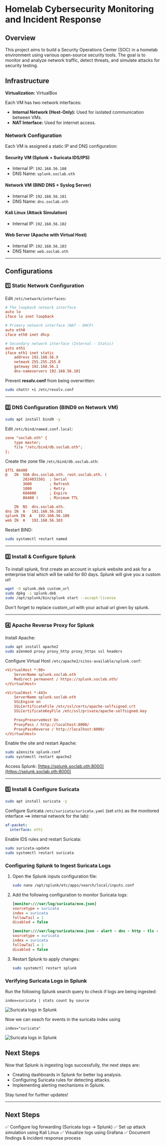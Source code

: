 # Homelab Cybersecurity Monitoring and Incident Response

## Overview
This project aims to build a Security Operations Center (SOC) in a homelab environment using various open-source security tools. The goal is to monitor and analyze network traffic, detect threats, and simulate attacks for security testing.

## Infrastructure
**Virtualization:** VirtualBox

Each VM has two network interfaces:
- **Internal Network (Host-Only):** Used for isolated communication between VMs.
- **NAT Interface:** Used for internet access.

### **Network Configuration**
Each VM is assigned a static IP and DNS configuration:

#### **Security VM (Splunk + Suricata IDS/IPS)**
- Internal IP: `192.168.56.100`
- DNS Name: `splunk.soclab.oth`

#### **Network VM (BIND DNS + Syslog Server)**
- Internal IP: `192.168.56.101`
- DNS Name: `dns.soclab.oth`

#### **Kali Linux (Attack Simulation)**
- Internal IP: `192.168.56.102`

#### **Web Server (Apache with Virtual Host)**
- Internal IP: `192.168.56.103`
- DNS Name: `web.soclab.oth`

---
## **Configurations**

### **1️⃣ Static Network Configuration**
Edit `/etc/network/interfaces`:
```ini
# The loopback network interface
auto lo
iface lo inet loopback

# Primary network interface (NAT - DHCP)
auto eth0
iface eth0 inet dhcp

# Secondary network interface (Internal - Static)
auto eth1
iface eth1 inet static
    address 192.168.56.X
    netmask 255.255.255.0
    gateway 192.168.56.1
    dns-nameservers 192.168.56.101
```
Prevent **resolv.conf** from being overwritten:
```bash
sudo chattr +i /etc/resolv.conf
```

---
### **2️⃣ DNS Configuration (BIND9 on Network VM)**
```bash
sudo apt install bind9 -y
```
Edit `/etc/bind/named.conf.local`:
```ini
zone "soclab.oth" {
    type master;
    file "/etc/bind/db.soclab.oth";
};
```
Create the zone file `/etc/bind/db.soclab.oth`:
```ini
$TTL 86400
@   IN  SOA dns.soclab.oth. root.soclab.oth. (
        2024031501  ; Serial
        3600        ; Refresh
        1800        ; Retry
        604800      ; Expire
        86400 )     ; Minimum TTL

    IN  NS  dns.soclab.oth.
dns IN  A   192.168.56.101
splunk IN  A   192.168.56.100
web IN  A   192.168.56.103
```
Restart BIND:
```bash
sudo systemctl restart named
```

---
### **3️⃣ Install & Configure Splunk**
To install splunk, first create an account in splunk website and ask for a enterprise trial which will be valid for 60 days. Splunk will give you a custom url
```bash
wget -O splunk.deb custom_url
sudo dpkg -i splunk.deb
sudo /opt/splunk/bin/splunk start --accept-license
```
Don't forget to replace custom_url with your actual url given by splunk.

---
### **4️⃣ Apache Reverse Proxy for Splunk**
Install Apache:
```bash
sudo apt install apache2
sudo a2enmod proxy proxy_http proxy_https ssl headers
```
Configure Virtual Host `/etc/apache2/sites-available/splunk.conf`:
```ini
<VirtualHost *:80>
    ServerName splunk.soclab.oth
    Redirect permanent / https://splunk.soclab.oth/
</VirtualHost>

<VirtualHost *:443>
    ServerName splunk.soclab.oth
    SSLEngine on
    SSLCertificateFile /etc/ssl/certs/apache-selfsigned.crt
    SSLCertificateKeyFile /etc/ssl/private/apache-selfsigned.key

    ProxyPreserveHost On
    ProxyPass / http://localhost:8000/
    ProxyPassReverse / http://localhost:8000/
</VirtualHost>
```
Enable the site and restart Apache:
```bash
sudo a2ensite splunk.conf
sudo systemctl restart apache2
```
Access Splunk: [https://splunk.soclab.oth:8000](https://splunk.soclab.oth:8000)

---
### **5️⃣ Install & Configure Suricata**
```bash
sudo apt install suricata -y
```
Configure Suricata `/etc/suricata/suricata.yaml` (set `eth1` as the monitored interface ==> internal network for the lab):
```yaml
af-packet:
  interface: eth1
```
Enable IDS rules and restart Suricata:
```bash
sudo suricata-update
sudo systemctl restart suricata
```

### Configuring Splunk to Ingest Suricata Logs
1. Open the Splunk inputs configuration file:
   ```bash
   sudo nano /opt/splunk/etc/apps/search/local/inputs.conf
   ```
2. Add the following configuration to monitor Suricata logs:
   ```ini
   [monitor:///var/log/suricata/eve.json]
   sourcetype = suricata
   index = suricata
   followTail = 1
   disabled = false

   [monitor:///var/log/suricata/eve.json - alert - dns - http - tls - ssh - flow - anomaly]
   sourcetype = suricata
   index = suricata
   followTail = 1
   disabled = false
   ```
3. Restart Splunk to apply changes:
   ```bash
   sudo systemctl restart splunk
   ```

### Verifying Suricata Logs in Splunk
Run the following Splunk search query to check if logs are being ingested:

```splunk
index=suricata | stats count by source
```

![Suricata logs in Splunk](count_index.png)

Now we can seach for events in the suricata index using

```splunk
index="suricata"
```

![Suricata logs in Splunk](suricata_splunk.png)

## Next Steps
Now that Splunk is ingesting logs successfully, the next steps are:
- Creating dashboards in Splunk for better log analysis.
- Configuring Suricata rules for detecting attacks.
- Implementing alerting mechanisms in Splunk.

Stay tuned for further updates!
















---
## **Next Steps**
✅ Configure log forwarding (Suricata logs → Splunk)
✅ Set up attack simulation using Kali Linux
✅ Visualize logs using Grafana
✅ Document findings & incident response process

